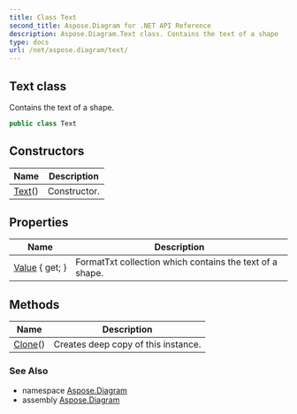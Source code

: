 ```yaml
---
title: Class Text
second_title: Aspose.Diagram for .NET API Reference
description: Aspose.Diagram.Text class. Contains the text of a shape
type: docs
url: /net/aspose.diagram/text/
---
```

## Text class

Contains the text of a shape.

```csharp
public class Text
```

## Constructors

| Name | Description |
| --- | --- |
| [Text](text/)() | Constructor. |

## Properties

| Name | Description |
| --- | --- |
| [Value](../../aspose.diagram/text/value/) { get; } | FormatTxt collection which contains the text of a shape. |

## Methods

| Name | Description |
| --- | --- |
| [Clone](../../aspose.diagram/text/clone/)() | Creates deep copy of this instance. |

### See Also

* namespace [Aspose.Diagram](../../aspose.diagram/)
* assembly [Aspose.Diagram](../../)


